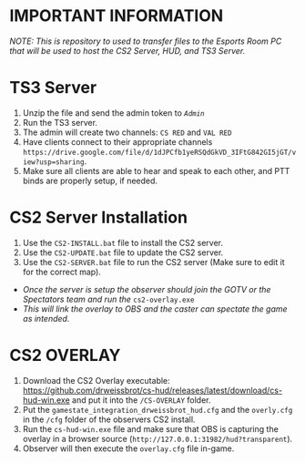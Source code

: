 # IMPORTANT INFORMATION
*NOTE: This is repository to used to transfer files to the Esports Room PC that will be used to host the CS2 Server, HUD, and TS3 Server.*

# TS3 Server
1. Unzip the file and send the admin token to *`Admin`*
2. Run the TS3 server.
3. The admin will create two channels: `CS RED` and `VAL RED`
3. Have clients connect to their appropriate channels `https://drive.google.com/file/d/1dJPCfb1yeRSQdGkVD_3IFtG842GI5jGT/view?usp=sharing`.
4. Make sure all clients are able to hear and speak to each other, and PTT binds are properly setup, if needed.

# CS2 Server Installation
1. Use the `CS2-INSTALL.bat` file to install the CS2 server.
2. Use the `CS2-UPDATE.bat` file to update the CS2 server.
3. Use the `CS2-SERVER.bat` file to run the CS2 server (Make sure to edit it for the correct map).

- *Once the server is setup the observer should join the GOTV or the Spectators team and run the* `cs2-overlay.exe`
- *This will link the overlay to OBS and the caster can spectate the game as intended.*

# CS2 OVERLAY
1. Download the CS2 Overlay executable: https://github.com/drweissbrot/cs-hud/releases/latest/download/cs-hud-win.exe and put it into the `/CS-OVERLAY` folder.
2. Put the `gamestate_integration_drweissbrot_hud.cfg` and the `overly.cfg` in the `/cfg` folder of the observers CS2 install.
3. Run the `cs-hud-win.exe` file and make sure that OBS is capturing the overlay in a browser source (`http://127.0.0.1:31982/hud?transparent`).
4. Observer will then execute the `overlay.cfg` file in-game.
